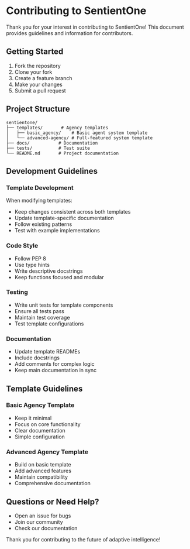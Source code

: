 # Contributing to SentientOne

Thank you for your interest in contributing to SentientOne! This document provides guidelines and information for contributors.

## Getting Started

1. Fork the repository
2. Clone your fork
3. Create a feature branch
4. Make your changes
5. Submit a pull request

## Project Structure

```
sentientone/
├── templates/       # Agency templates
│   ├── basic_agency/    # Basic agent system template
│   └── advanced-agency/ # Full-featured system template
├── docs/           # Documentation
├── tests/          # Test suite
└── README.md       # Project documentation
```

## Development Guidelines

### Template Development
When modifying templates:
- Keep changes consistent across both templates
- Update template-specific documentation
- Follow existing patterns
- Test with example implementations

### Code Style
- Follow PEP 8
- Use type hints
- Write descriptive docstrings
- Keep functions focused and modular

### Testing
- Write unit tests for template components
- Ensure all tests pass
- Maintain test coverage
- Test template configurations

### Documentation
- Update template READMEs
- Include docstrings
- Add comments for complex logic
- Keep main documentation in sync

## Template Guidelines

### Basic Agency Template
- Keep it minimal
- Focus on core functionality
- Clear documentation
- Simple configuration

### Advanced Agency Template
- Build on basic template
- Add advanced features
- Maintain compatibility
- Comprehensive documentation

## Questions or Need Help?

- Open an issue for bugs
- Join our community
- Check our documentation

Thank you for contributing to the future of adaptive intelligence!
